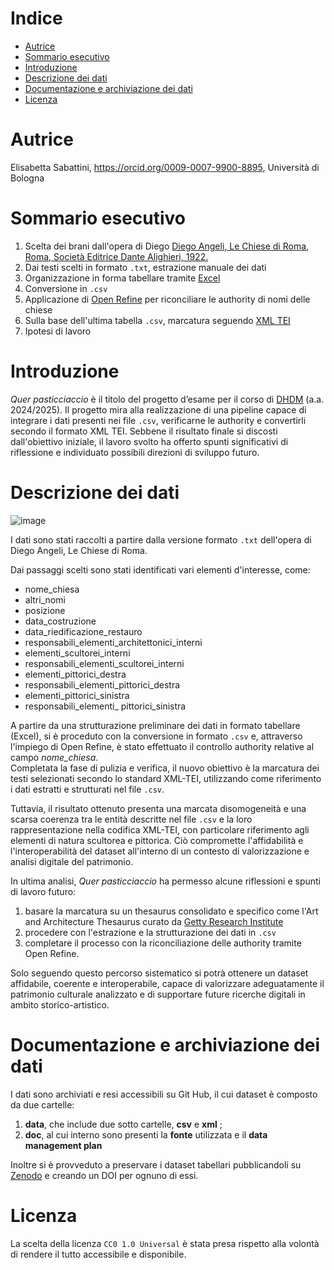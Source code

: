 # Indice 
- [Autrice](#Autrice)
- [Sommario esecutivo](#Sommarioesecutivo)
- [Introduzione](#Introduzione)
- [Descrizione dei dati](#Descrizionedeidati)
- [Documentazione e archiviazione dei dati](#Documentazioneearchiviazionedeidati)
- [Licenza](#Licenza)

# Autrice
Elisabetta Sabattini, <https://orcid.org/0009-0007-9900-8895>, Università di Bologna 

# Sommario esecutivo
1. Scelta dei brani dall'opera di Diego [Diego Angeli, Le Chiese di Roma, Roma, Società Editrice Dante Alighieri, 1922.](https://archive.org/details/lechiesediromagu00ange_0/page/n7/mode/2up)
2. Dai testi scelti in formato ```.txt```, estrazione manuale dei dati 
4. Organizzazione in forma tabellare tramite [Excel](https://excel.cloud.microsoft/)
5. Conversione in ```.csv```
6. Applicazione di [Open Refine](https://openrefine.org/) per riconciliare le authority di nomi delle chiese 
7. Sulla base dell'ultima tabella ```.csv```, marcatura seguendo [XML TEI](https://vscode.dev/)
8. Ipotesi di lavoro

# Introduzione
_Quer pasticciaccio_ è il titolo del progetto d’esame per il corso di [DHDM](https://www.unibo.it/it/studiare/insegnamenti-competenze-trasversali-moocs/insegnamenti/insegnamento/2024/502386) (a.a. 2024/2025). Il progetto mira alla realizzazione di una pipeline capace di integrare i dati presenti nei file ```.csv```, verificarne le authority e convertirli secondo il formato XML TEI. Sebbene il risultato finale si discosti dall'obiettivo iniziale, il lavoro svolto ha offerto spunti significativi di riflessione e individuato possibili direzioni di sviluppo futuro.

# Descrizione dei dati
![image](https://github.com/user-attachments/assets/b0b8f115-f4aa-44b0-927f-19f16f7aea75)

I dati sono stati raccolti a partire dalla versione formato ```.txt``` dell'opera di Diego Angeli, Le Chiese di Roma. 

Dai passaggi scelti sono stati identificati vari elementi d'interesse, come: 

- nome_chiesa
- altri_nomi
- posizione
- data_costruzione
- data_riedificazione_restauro
- responsabili_elementi_architettonici_interni
- elementi_scultorei_interni
- responsabili_elementi_scultorei_interni
- elementi_pittorici_destra
- responsabili_elementi_pittorici_destra
- elementi_pittorici_sinistra
- responsabili_elementi_ pittorici_sinistra

A partire da una strutturazione preliminare dei dati in formato tabellare (Excel), si è proceduto con la conversione in formato ```.csv``` e, attraverso l'impiego di Open Refine, è stato effettuato il controllo authority relative al campo _nome_chiesa_.   
Completata la fase di pulizia e verifica, il nuovo obiettivo è la marcatura dei testi selezionati secondo lo standard XML-TEI, utilizzando come riferimento i dati estratti e strutturati nel file ```.csv```. 

Tuttavia, il risultato ottenuto presenta una marcata disomogeneità e una scarsa coerenza tra le entità descritte nel file ```.csv``` e la loro rappresentazione nella codifica XML-TEI, con particolare riferimento agli elementi di natura scultorea e pittorica. Ciò compromette l'affidabilità e l'interoperabilità del dataset all'interno di un contesto di valorizzazione e analisi digitale del patrimonio.

In ultima analisi, _Quer pasticciaccio_ ha permesso alcune riflessioni e spunti di lavoro futuro: 

1. basare la marcatura su un thesaurus consolidato e specifico come l'Art and Architecture Thesaurus curato da [Getty Research Institute](https://www.getty.edu/research/tools/vocabularies/aat/)
2. procedere con l'estrazione e la strutturazione dei dati in ```.csv```
3. completare il processo con la riconciliazione delle authority tramite Open Refine.

Solo seguendo questo percorso sistematico si potrà ottenere un dataset affidabile, coerente e interoperabile, capace di valorizzare adeguatamente il patrimonio culturale analizzato e di supportare future ricerche digitali in ambito storico-artistico.

# Documentazione e archiviazione dei dati 
I dati sono archiviati e resi accessibili su Git Hub, il cui dataset è composto da due cartelle:

1. **data**, che include due sotto cartelle, **csv** e **xml** ;
2. **doc**, al cui interno sono presenti la **fonte** utilizzata e il  **data management plan**

Inoltre si è provveduto a preservare i dataset tabellari pubblicandoli su [Zenodo](https://zenodo.org/) e creando un DOI per ognuno di essi. 

# Licenza 
La scelta della licenza ```CC0 1.0 Universal``` è stata presa rispetto alla volontà di rendere il tutto accessibile e disponibile. 
 


